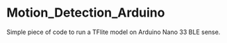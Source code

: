 # Motion_Detection_Arduino
Simple piece of code to run a TFlite model on Arduino Nano 33 BLE sense.
